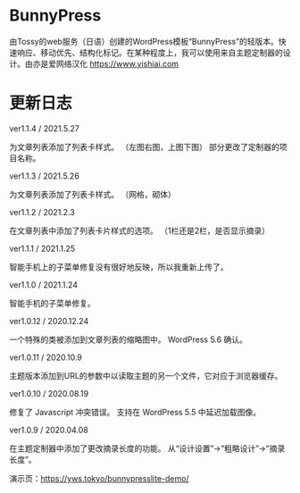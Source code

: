 # BunnyPress
由Tossy的web服务（日语）创建的WordPress模板“BunnyPress”的轻版本。快速响应、移动优先、结构化标记。在某种程度上，我可以使用来自主题定制器的设计。由亦是爱网络汉化 https://www.yishiai.com

# 更新日志

ver1.1.4 / 2021.5.27

为文章列表添加了列表卡样式。
（左图右图，上图下图）
部分更改了定制器的项目名称。

ver1.1.3 / 2021.5.26

为文章列表添加了列表卡样式。
（网格，砌体）

ver1.1.2 / 2021.2.3

在文章列表中添加了列表卡片样式的选项。
（1栏还是2栏，是否显示摘录）

ver1.1.1 / 2021.1.25

智能手机上的子菜单修复没有很好地反映，所以我重新上传了。

ver1.1.0 / 2021.1.24

智能手机的子菜单修复。

ver1.0.12 / 2020.12.24

一个特殊的类被添加到文章列表的缩略图中。
WordPress 5.6 确认。

ver1.0.11 / 2020.10.9

主题版本添加到URL的参数中以读取主题的另一个文件，它对应于浏览器缓存。

ver1.0.10 / 2020.08.19

修复了 Javascript 冲突错误。
支持在 WordPress 5.5 中延迟加载图像。

ver1.0.9 / 2020.04.08

在主题定制器中添加了更改摘录长度的功能。
从“设计设置”->“粗略设计”->“摘录长度”。


演示页：https://yws.tokyo/bunnypresslite-demo/
